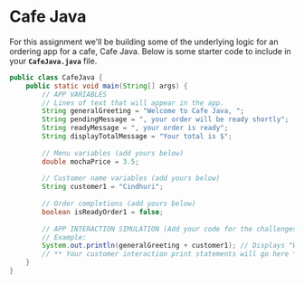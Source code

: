 # Cafe Java

For this assignment we'll be building some of the underlying logic for an ordering app for a cafe, Cafe Java. Below is some starter code to include in your **`CafeJava.java`** file.

```java
public class CafeJava {
    public static void main(String[] args) {
        // APP VARIABLES
        // Lines of text that will appear in the app. 
        String generalGreeting = "Welcome to Cafe Java, ";
        String pendingMessage = ", your order will be ready shortly";
        String readyMessage = ", your order is ready";
        String displayTotalMessage = "Your total is $";
        
        // Menu variables (add yours below)
        double mochaPrice = 3.5;
    
        // Customer name variables (add yours below)
        String customer1 = "Cindhuri";
    
        // Order completions (add yours below)
        boolean isReadyOrder1 = false;
    
        // APP INTERACTION SIMULATION (Add your code for the challenges below)
        // Example:
        System.out.println(generalGreeting + customer1); // Displays "Welcome to Cafe Java, Cindhuri"
    	// ** Your customer interaction print statements will go here ** //
    }
}
```